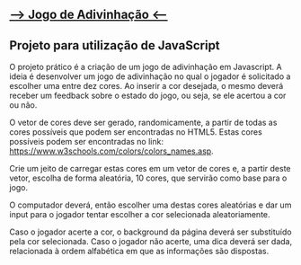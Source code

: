 ## [--> Jogo de Adivinhação <--](https://franciellydiasm.github.io/Jogo-de-adivinhacao/) 

## Projeto para utilização de JavaScript

 O projeto prático é a criação de um jogo de adivinhação em Javascript. A ideia é desenvolver um jogo de adivinhação no qual o jogador é solicitado a escolher uma entre dez cores.
 Ao inserir a cor desejada, o mesmo deverá receber um feedback sobre o estado do jogo, ou seja, se ele acertou a cor ou não.

 O vetor de cores deve ser gerado, randomicamente, a partir de todas as cores possíveis que podem ser encontradas no HTML5.
 Estas cores possíveis podem ser encontradas no link: https://www.w3schools.com/colors/colors_names.asp.

Crie um jeito de carregar estas cores em um vetor de cores e, a partir deste vetor, escolha de forma aleatória, 10 cores, que servirão como base para o jogo.

O computador deverá, então escolher uma destas cores aleatórias e dar um input para o jogador tentar escolher a cor selecionada aleatoriamente.

Caso o jogador acerte a cor, o background da página deverá ser substituído pela cor selecionada.
Caso o jogador não acerte, uma dica deverá ser dada, relacionada à ordem alfabética em que as informações são dispostas.
